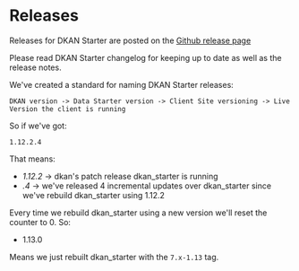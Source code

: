 Releases
==========

Releases for DKAN Starter are posted on the [Github release page](https://github.com/NuCivic/dkan_starter/releases)

Please read DKAN Starter changelog for keeping up to date as well as the release notes.

We've created a standard for naming DKAN Starter releases:

```
DKAN version -> Data Starter version -> Client Site versioning -> Live Version the client is running
```

So if we've got:
```
1.12.2.4
```

That means:
* *1.12.2* -> dkan's patch release dkan_starter is running
* *.4* -> we've released 4 incremental updates over dkan_starter since we've rebuild dkan_starter using 1.12.2

Every time we rebuild dkan_starter using a new version we'll reset the counter to 0. So:
* 1.13.0

Means we just rebuilt dkan_starter with the ``7.x-1.13`` tag.
